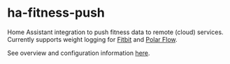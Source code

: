 # ha-fitness-push
Home Assistant integration to push fitness data to remote (cloud) services. Currently supports weight logging for [Fitbit](https://www.home-assistant.io/integrations/fitbit/) and [Polar Flow](https://github.com/burnnat/ha-polar).

See overview and configuration information [here](info.md).
